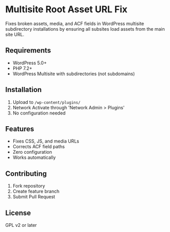 # Multisite Root Asset URL Fix

Fixes broken assets, media, and ACF fields in WordPress multisite subdirectory installations by ensuring all subsites load assets from the main site URL.

## Requirements

- WordPress 5.0+
- PHP 7.2+
- WordPress Multisite with subdirectories (not subdomains)

## Installation

1. Upload to `/wp-content/plugins/`
2. Network Activate through 'Network Admin > Plugins'
3. No configuration needed

## Features

- Fixes CSS, JS, and media URLs
- Corrects ACF field paths
- Zero configuration
- Works automatically

## Contributing

1. Fork repository
2. Create feature branch
3. Submit Pull Request

## License

GPL v2 or later
